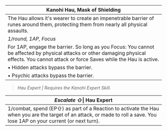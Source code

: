 | Kanohi Hau, Mask of Shielding                                                                                                                                                               |
| ------------------------------------------------------------------------------------------------------------------------------------------------------------------------------------------- |
| The Hau allows it's wearer to create an impenetrable barrier of runes around them, protecting them from nearly all physical assaults.                                                       |
| *1/round, 1AP, Focus*                                                                                                                                                                       |
| For 1AP, engage the barrier. So long as you Focus: You cannot be affected by physical attacks or other damaging physical effects. You cannot attack or force Saves while the Hau is active. |
| • Hidden attacks bypass the barrier.                                                                                                                                                        |
| • Psychic attacks bypass the barrier.                                                                                                                                                       |


>*Hau Expert | Requires the Kanohi Expert Skill.*

| *Escalate ⇧*\| Hau Expert                                                                                                                                                  |
| -------------------------------------------------------------------------------------------------------------------------------------------------------------------------- |
| 1/combat, spend (EP⇧) as part of a Reaction to activate the Hau when you are the target of an attack, or made to roll a save. You lose 1AP on your current (or next turn). |
